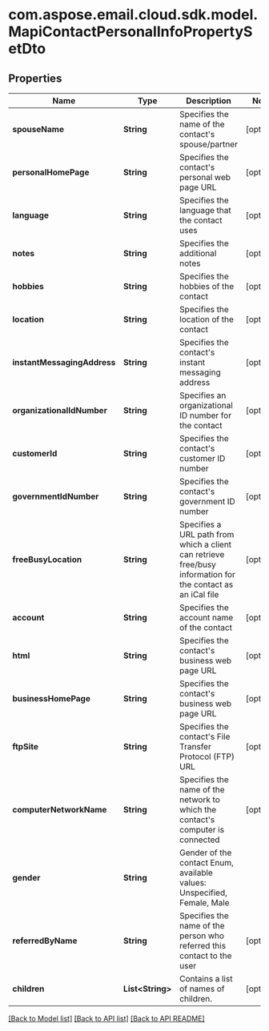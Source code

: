 
# com.aspose.email.cloud.sdk.model.MapiContactPersonalInfoPropertySetDto
## Properties
Name | Type | Description | Notes
------------ | ------------- | ------------- | -------------
**spouseName** | **String** | Specifies the name of the contact&#39;s spouse/partner              |  [optional]
**personalHomePage** | **String** | Specifies the contact&#39;s personal web page URL              |  [optional]
**language** | **String** | Specifies the language that the contact uses              |  [optional]
**notes** | **String** | Specifies the additional notes              |  [optional]
**hobbies** | **String** | Specifies the hobbies of the contact              |  [optional]
**location** | **String** | Specifies the location of the contact              |  [optional]
**instantMessagingAddress** | **String** | Specifies the contact&#39;s instant messaging address              |  [optional]
**organizationalIdNumber** | **String** | Specifies an organizational ID number for the contact              |  [optional]
**customerId** | **String** | Specifies the contact&#39;s customer ID number              |  [optional]
**governmentIdNumber** | **String** | Specifies the contact&#39;s government ID number              |  [optional]
**freeBusyLocation** | **String** | Specifies a URL path from which a client can retrieve free/busy information for the contact as an iCal file              |  [optional]
**account** | **String** | Specifies the account name of the contact              |  [optional]
**html** | **String** | Specifies the contact&#39;s business web page URL              |  [optional]
**businessHomePage** | **String** | Specifies the contact&#39;s business web page URL              |  [optional]
**ftpSite** | **String** | Specifies the contact&#39;s File Transfer Protocol (FTP) URL              |  [optional]
**computerNetworkName** | **String** | Specifies the name of the network to which the contact&#39;s computer is connected              |  [optional]
**gender** | **String** | Gender of the contact Enum, available values: Unspecified, Female, Male | 
**referredByName** | **String** | Specifies the name of the person who referred this contact to the user              |  [optional]
**children** | **List&lt;String&gt;** | Contains a list of names of children.              |  [optional]




[[Back to Model list]](README.md#documentation-for-models) [[Back to API list]](README.md#documentation-for-api-endpoints) [[Back to API README]](README.md)

